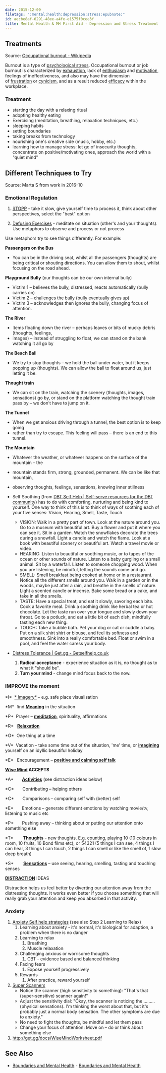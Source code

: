 ```yaml
---
date: 2015-12-09
filetags: ":mental:health:depression:stress:epubnote:"
id: aecbe8af-0291-48ee-a4fe-e1575f0cee3f
title: Mental Health & MH First Aid - Depression and Stress Treatment
---
```


## Treatments

Source: [Occupational burnout -
Wikipedia](https://en.wikipedia.md/wiki/Occupational_burnout)

Burnout is a type of [psychological
stress](https://en.wikipedia.md/wiki/Stress_(psychological)).
Occupational burnout or job burnout is characterized by
[exhaustion](https://en.wikipedia.md/wiki/Exhaustion), lack
of [enthusiasm](https://en.wikipedia.md/wiki/Enthusiasm) and [motivation](https://en.wikipedia.md/wiki/Motivation),
feelings of ineffectiveness, and also may have the dimension
of [frustration](https://en.wikipedia.md/wiki/Frustration) or [cynicism](https://en.wikipedia.md/wiki/Cynicism),
and as a result
reduced [efficacy](https://en.wikipedia.md/wiki/Efficacy) within the
workplace.

### Treatment

- starting the day with a relaxing ritual
- adopting healthy eating
- Exercising (meditation, breathing, relaxation techniques, etc.)
- sleeping habits
- setting boundaries
- taking breaks from technology
- nourishing one's creative side (music, hobby, etc.)
- learning how to manage stress: let go of insecurity thoughts,
  concentrate on positive/motivating ones, approach the world with a
  "quiet mind"

## Different Techniques to Try

Source: Marta S from work in 2016-10

### Emotional Regulation

1.  [STOPP](http://get.gg/docs/STOPP4.pdf) - take it slow, give yourself
    time to process it, think about other perspectives, select the
    "best" option

2.  [Defusing
    Exercises](http://www.getselfhelp.co.uk/docs/Defusing%20Exercises.pdf) -
    meditate on situation (other's and your thoughts). Use metaphors to
    observe and process or not process

Use metaphors try to see things differently. For example:

**Passengers on the Bus**

- You can be in the driving seat, whilst all the passengers (thoughts)
  are being critical or shouting directions. You can allow them to
  shout, whilst focusing on the road ahead.

**Playground Bully** (our thoughts can be our own internal bully)

- Victim 1 – believes the bully, distressed, reacts automatically (bully
  carries on)
- Victim 2 – challenges the bully (bully eventually gives up)
- Victim 3 – acknowledges then ignores the bully, changing focus of
  attention.

**The River**

- Items floating down the river – perhaps leaves or bits of mucky debris
  (thoughts, feelings,
- images) – instead of struggling to float, we can stand on the bank
  watching it all go by

**The Beach Ball**

- We try to stop thoughts – we hold the ball under water, but it keeps
  popping up (thoughts). We can allow the ball to float around us, just
  letting it be.

**Thought train**

- We can sit on the train, watching the scenery (thoughts, images,
  sensations) go by, or stand on the platform watching the thought train
  pass by – we don't have to jump on it.

**The Tunnel**

- When we get anxious driving through a tunnel, the best option is to
  keep going
- rather than try to escape. This feeling will pass – there is an end to
  this tunnel.

**The Mountain**

- Whatever the weather, or whatever happens on the surface of the
  mountain – the

- mountain stands firm, strong, grounded, permanent. We can be like that
  mountain,

- observing thoughts, feelings, sensations, knowing inner stillness

- Self Soothing (from [DBT Self Help \| Self-serve resources for the DBT
  community](https://dbtselfhelp.com/)) has to do with comforting,
  nurturing and being kind to yourself. One way to think of this is to
  think of ways of soothing each of your five senses: Vision, Hearing,
  Smell, Taste, Touch

  - VISION: Walk in a pretty part of town. Look at the nature around
    you. Go to a museum with beautiful art. Buy a flower and put it
    where you can see it. Sit in a garden. Watch the snowflakes decorate
    the trees during a snowfall. Light a candle and watch the flame.
    Look at a book with beautiful scenery or beautiful art. Watch a
    travel movie or video.
  - HEARING: Listen to beautiful or soothing music, or to tapes of the
    ocean or other sounds of nature. Listen to a baby gurgling or a
    small animal. Sit by a waterfall. Listen to someone chopping wood.
    When you are listening, be mindful, letting the sounds come and go.
  - SMELL: Smell breakfast being cooked at home or in a restaurant.
    Notice all the different smells around you. Walk in a garden or in
    the woods, maybe just after a rain, and breathe in the smells of
    nature. Light a scented candle or incense. Bake some bread or a
    cake, and take in all the smells.
  - TASTE: Have a special treat, and eat it slowly, savoring each bite.
    Cook a favorite meal. Drink a soothing drink like herbal tea or hot
    chocolate. Let the taste run over your tongue and slowly down your
    throat. Go to a potluck, and eat a little bit of each dish,
    mindfully tasting each new thing.
  - TOUCH: Take a bubble bath. Pet your dog or cat or cuddle a baby. Put
    on a silk shirt shirt or blouse, and feel its softness and
    smoothness. Sink into a really comfortable bed. Float or swim in a
    pool, and feel the water caress your body.

- [Distress Tolerance \| Get.gg -
  Getselfhelp.co.uk](https://www.getselfhelp.co.uk/distresstolerance.htm)

  1.  **Radical acceptance** - experience situation as it is, no thought
      as to what it "should be".
  2.  **Turn your mind** - change mind focus back to the now.

### IMPROVE the moment

\*I\*  [\* Imagery\*](https://www.getselfhelp.co.uk/imagery.htm) –
e.g. safe place visualisation

\*M\*  find [**Meaning**](https://www.getselfhelp.co.uk/meaning.htm) in
the situation

\*P\*  Prayer –
[**meditation**](https://www.getselfhelp.co.uk/meditation.htm),
spirituality, affirmations

\*R\*   [**Relaxation**](https://www.getselfhelp.co.uk/relax.htm)

\*O\*  One thing at a time

\*V\*  Vacation – take some time out of the situation, 'me' time, or
[**imagining**](https://www.getselfhelp.co.uk/imagery.htm) yourself on
an idyllic beautiful holiday

\*E\*   Encouragement – [**positive and calming self
talk**](https://www.getselfhelp.co.uk/positive.htm)

**[Wise Mind](https://www.getselfhelp.co.uk/wisemind.htm) ACCEPTS**

\*A\*       [**Activities**](https://www.getselfhelp.co.uk/ace.htm) (see
distraction ideas below)

\*C\*       Contributing – helping others

\*C\*       Comparisons – comparing self with (better) self

\*E\*       Emotions – generate different emotions by watching movie/tv,
listening to music etc

\*P\*       Pushing away – thinking about or putting our attention onto
something else

\*T\*        [**Thoughts**](https://www.getselfhelp.co.uk/thoughts.htm) -
new thoughts. E.g. counting, playing 10 (10 colours in room, 10 fruits,
10 Bond films etc), or 54321 (5 things I can see, 4 things I can hear, 3
things I can touch, 2 things I can smell or like the smell of, 1 slow
deep breath)

\*S\*        [**Sensations**](https://www.getselfhelp.co.uk/links3.htm)
– use seeing, hearing, smelling, tasting and touching senses

[**DISTRACTION**](https://www.getselfhelp.co.uk/distract.htm) IDEAS

Distraction helps us feel better by diverting our attention away from
the distressing thoughts. It works even better if you choose something
that will really grab your attention and keep you absorbed in that
activity.

### Anxiety

1.  [Anxiety Self help
    strategies](http://www.anxietybc.com/adults/general-self-help-strategies)
    (see also Step 2 Learning to Relax)
    1.  Learning about anxiety - it's normal, it's biological for
        adaption, a problem when there is no danger
    2.  Learning to relax
        1.  Breathing
        2.  Muscle relaxation
    3.  Challenging anxious or worrisome thoughts
        1.  CBT - evidence based and balanced thinking
    4.  Facing fears
        1.  Expose yourself progressively
    5.  Rewards
        1.  After practice, reward yourself
2.  [Super Scanners](http://get.gg/docs/SuperScanner.pdf)
    - Notice the scanner (high sensitivity to something): "That's that
      (super-sensitive) scanner again!"
    - Adjust the sensitivity dial: "Okay, the scanner is noticing the
      ………(physical sensations). I'm thinking the worst about that, but
      it's probably just a normal body sensation. The other symptoms are
      due to anxiety."
    - No need to fight the thoughts, be mindful and let them pass
    - Change your focus of attention: Move on – do or think about
      something else
3.  <http://get.gg/docs/WiseMindWorksheet.pdf>

## See Also

- [Boundaries and Mental
  Health](../158-psychology-applied-health-mental-boundaries) -
  [Boundaries and Mental
  Health](id:0932b8cc-28c8-48c3-9fe3-ebdda0ae01f4)
